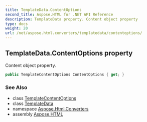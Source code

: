 ```yaml
---
title: TemplateData.ContentOptions
second_title: Aspose.HTML for .NET API Reference
description: TemplateData property. Content object property
type: docs
weight: 20
url: /net/aspose.html.converters/templatedata/contentoptions/
---
```

## TemplateData.ContentOptions property

Content object property.

```csharp
public TemplateContentOptions ContentOptions { get; }
```

### See Also

* class [TemplateContentOptions](../../templatecontentoptions/)
* class [TemplateData](../)
* namespace [Aspose.Html.Converters](../../templatedata/)
* assembly [Aspose.HTML](../../../)
